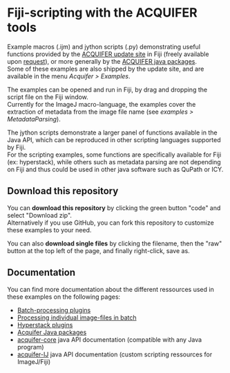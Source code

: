 # Fiji-scripting with the ACQUIFER tools
Example macros (.ijm) and jython scripts (.py) demonstrating useful functions provided by the [ACQUIFER update site](https://www.acquifer.de/resources/acquifer-fiji-utilities/) in Fiji (freely available upon [request](https://www.acquifer.de/resources/acquifer-fiji-utilities/activate-update-site/)), or more generally by the [ACQUIFER java packages](https://www.acquifer.de/resources/acquifer-java-packages/).  
Some of these examples are also shipped by the update site, and are available in the menu *Acquifer > Examples*.  

The examples can be opened and run in Fiji, by drag and dropping the script file on the Fiji window.  
Currently for the ImageJ macro-language, the examples cover the extraction of metadata from the image file name (see *examples > MetadataParsing*).  

The jython scripts demonstrate a larger panel of functions available in the Java API, which can be reproduced in other scripting languages supported by Fiji.  
For the scripting examples, some functions are specifically available for Fiji (ex: hyperstack), while others such as metadata parsing are not depending on Fiji and thus could be used in other java software such as QuPath or ICY.


## Download this repository
You can __download this repository__ by clicking the green button "code" and select "Download zip".  
Alternatively if you use GitHub, you can fork this repository to customize these examples to your need.  

You can also __download single files__ by clicking the filename, then the "raw" button at the top left of the page, and finally right-click, save as.

## Documentation
You can find more documentation about the different ressources used in these examples on the following pages:
- [Batch-processing plugins](https://www.acquifer.de/fiji-batch-plugins/)
- [Processing individual image-files in batch](https://www.acquifer.de/batch-files/)
- [Hyperstack plugins](https://www.acquifer.de/hyperstack-fiji-plugins/)
- [Acquifer Java packages](https://www.acquifer.de/resources/acquifer-java-packages/)
- [acquifer-core](https://acquifer.github.io/acquifer-core/) java API documentation (compatible with any Java program)
- [acquifer-IJ](https://acquifer.github.io/acquifer-IJ/) java API documentation (custom scripting ressources for ImageJ/Fiji) 
